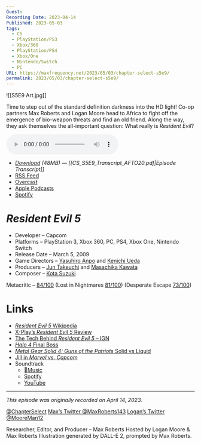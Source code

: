 ```yaml
---
Guest: 
Recording Date: 2023-04-14
Published: 2023-05-03
tags:
  - CS
  - PlayStation/PS3
  - Xbox/360
  - PlayStation/PS4
  - Xbox/One
  - Nintendo/Switch
  - PC
URL: https://maxfrequency.net/2023/05/03/chapter-select-s5e9/
permalink: 2023/05/03/chapter-select-s5e9/
---
```

![[S5E9 Art.jpg]]

Time to step out of the standard definition darkness into the HD light! Co-op partners Max Roberts and Logan Moore head to Africa to fight off the emergence of bio-weapon threats and find an old friend. Along the way, they ask themselves the all-important question: What really is *Resident Evil*?

<audio controls>
  <source src="https://traffic.libsyn.com/chapterselectpod/CS_S5E9_Final.mp3">
</audio>

- *[Download](https://traffic.libsyn.com/chapterselectpod/CS_S5E9_Final.mp3) (48MB)  — [[CS_S5E9_Transcript_AFTO20.pdf|Episode Transcript]]*
- [RSS Feed](https://chapterselectpod.libsyn.com/rss)
- [Overcast](https://overcast.fm/itunes1568777352/chapter-select)
- [Apple Podcasts](https://podcasts.apple.com/us/podcast/chapter-select/id1568777352)
- [Spotify](https://open.spotify.com/show/4f1TLZXbwtSX7uHROe9KlS)
# *Resident Evil 5*

- Developer – Capcom
- Platforms – PlayStation 3, Xbox 360, PC, PS4, Xbox One, Nintendo Switch
- Release Date – March 5, 2009
- Game Directors – [Yasuhiro Anpo](https://www.mobygames.com/developer/sheet/view/developerId,47332/) and [Kenichi Ueda](https://www.mobygames.com/developer/sheet/view/developerId,88423/)
- Producers – [Jun Takeuchi](https://www.mobygames.com/developer/sheet/view/developerId,47331/) and [Masachika Kawata](https://www.mobygames.com/developer/sheet/view/developerId,87137/)
- Composer – [Kota Suzuki](https://www.mobygames.com/developer/sheet/view/developerId,202765/)

Metacritic – [84/100](https://www.metacritic.com/game/playstation-3/resident-evil-5) (Lost in Nightmares [81/100](https://www.metacritic.com/game/playstation-3/resident-evil-5-lost-in-nightmares)) (Desperate Escape [73/100](https://www.metacritic.com/game/playstation-3/resident-evil-5-desperate-escape))
# Links

- [*Resident Evil 5* Wikipedia](https://en.wikipedia.org/wiki/Resident_Evil_5)
- [X-Play’s *Resident Evil 5* Review](https://youtu.be/_sPbcvNTUlw)
- [The Tech Behind *Resident Evil 5* – IGN](https://www.ign.com/articles/2009/02/28/the-tech-behind-re5)
- [*Halo 4* Final Boss](https://youtu.be/4lga2EDmXi0)
- [*Metal Gear Solid 4: Guns of the Patriots* Solid vs Liquid](https://youtube.com/watch?v=iCOxzBu0f48&t=205)
- [Jill in *Marvel vs. Capcom*](https://marvelvscapcom.fandom.com/wiki/Jill#Appearance)
- Soundtrack
	- [Music](https://apple.co/41b2HCd)
	- [Spotify](https://open.spotify.com/album/0u1W3eRMqB43dQ5D3GAq7k)
	- [YouTube](https://youtube.com/playlist?list=PL0DB42B60626735D6)

---
*This episode was originally recorded on April 14, 2023.*

[@ChapterSelect](https://www.twitter.com/chapterselect)
[Max’s Twitter @MaxRoberts143](https://www.twitter.com/maxroberts143)
[Logan’s Twitter @MooreMan12](https://www.twitter.com/mooreman12)

Researcher, Editor, and Producer – Max Roberts
Hosted by Logan Moore & Max Roberts
Illustration generated by DALL-E 2, prompted by Max Roberts.